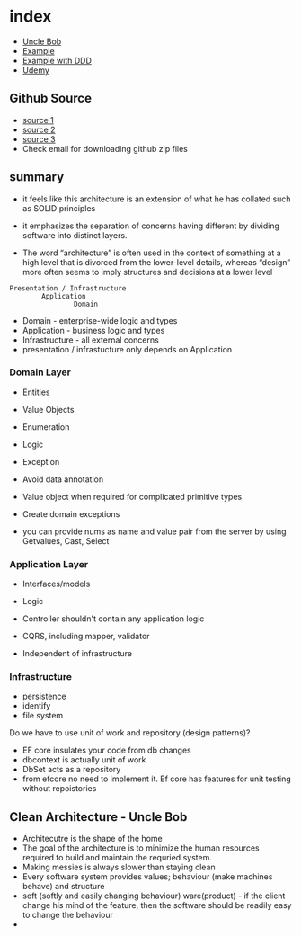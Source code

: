 # index

- [Uncle Bob](https://blog.cleancoder.com/uncle-bob/2012/08/13/the-clean-architecture.html)
- [Example](https://github.dev/jasontaylordev/CleanArchitecture)
- [Example with DDD](https://www.youtube.com/watch?v=5_un3PUER8U&ab_channel=AmichaiMantinband)
- [Udemy](https://github.com/trevoirwilliams/HR.LeaveManagement.CleanArchitecture-dotnet5)

## Github Source

- [source 1](https://github.com/jasontaylordev/CleanArchitecture/blob/main/src/Application/TodoItems/Commands/UpdateTodoItem/UpdateTodoItem.cs)
- [source 2](https://github.com/felixsjoberg/Bank.CleanArchitecture.WebApi/blob/main/BankApplication.Application/Common/Errors/InvalidTransferAmount.cs)
- [source 3](https://github.com/TuralSuleymani/the-real-DDD-CQRS-CleanArchitecture/blob/main/src/VOEConsulting.Flame.BasketContext.Application/Baskets/Commands/CreateBasket/CreateBasketCommandHandler.cs)
- Check email for downloading github zip files

## summary

- it feels like this architecture is an extension of what he has collated such as SOLID principles
- it emphasizes the separation of concerns having different by dividing software into distinct layers.

- The word “architecture” is often used in the context of something at a high level that is divorced from the lower-level details, whereas “design” more often seems to imply structures and decisions at a lower level

```
Presentation / Infrastructure
		Application
  		     	Domain
```

- Domain - enterprise-wide logic and types
- Application - business logic and types
- Infrastructure - all external concerns
- presentation / infrastucture only depends on Application

### Domain Layer

- Entities
- Value Objects
- Enumeration
- Logic
- Exception

- Avoid data annotation
- Value object when required for complicated primitive types
- Create domain exceptions
- you can provide nums as name and value pair from the server by using Getvalues, Cast, Select

### Application Layer

- Interfaces/models
- Logic

- Controller shouldn't contain any application logic
- CQRS, including mapper, validator
- Independent of infrastructure

### Infrastructure

- persistence
- identify
- file system

Do we have to use unit of work and repository (design patterns)?

- EF core insulates your code from db changes
- dbcontext is actually unit of work
- DbSet acts as a repository
- from efcore no need to implement it. Ef core has features for unit testing without repoistories

## Clean Architecture - Uncle Bob

- Architecutre is the shape of the home
- The goal of the architecture is to minimize the human resources required to build and maintain the requried system.
- Making messies is always slower than staying clean
- Every software system provides values; behaviour (make machines behave) and structure
- soft (softly and easily changing behaviour) ware(product) - if the client change his mind of the feature, then the software should be readily easy to change the behaviour
-
